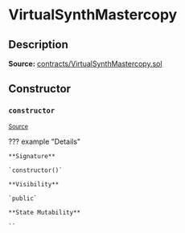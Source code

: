 # VirtualSynthMastercopy

## Description

**Source:** [contracts/VirtualSynthMastercopy.sol](https://github.com/Synthetixio/synthetix/tree/v2.101.2/contracts/VirtualSynthMastercopy.sol)

## Constructor

### `constructor`

<sub>[Source](https://github.com/Synthetixio/synthetix/tree/v2.101.2/contracts/VirtualSynthMastercopy.sol#L9)</sub>

??? example "Details"

    **Signature**

    `constructor()`

    **Visibility**

    `public`

    **State Mutability**

    ``
